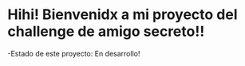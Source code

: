 <h1>Hihi! Bienvenidx a mi proyecto del challenge de amigo secreto!!</h1>
-Estado de este proyecto: En desarrollo!
